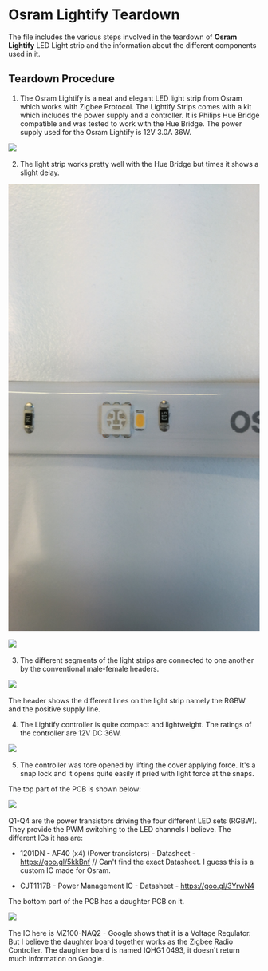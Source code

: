 # Osram Lightify Teardown

The file includes the various steps involved in the teardown of **Osram Lightify** LED Light strip and the information about the  different components used in it.

## Teardown Procedure
1. The Osram Lightify is a neat and elegant LED light strip from Osram which works with Zigbee Protocol. The Lightify Strips comes with a kit which includes the power supply and a controller. It is Philips Hue Bridge compatible and was tested to work with the Hue Bridge. The power supply used for the Osram Lightify is 12V 3.0A 36W.

![](images/OsramLightify/powersupply.jpg)

2. The light strip works pretty well with the Hue Bridge but times it shows a slight delay.

![](images/OsramLightify/LED.jpg)


![](images/OsramLightify/strip.jpg)

3. The different segments of the light strips are connected to one another by the conventional male-female headers.

![](images/OsramLightify/header.jpg)

The header shows the different lines on the light strip namely the RGBW and the positive supply line.

4. The Lightify controller is quite compact and lightweight. The ratings of the controller are 12V DC 36W.


![](images/OsramLightify/specs.jpg)

5. The controller was tore opened by lifting the cover applying force. It's a snap lock and it opens quite easily if pried with light force at the snaps.

The top part of the PCB is shown below:

![](images/OsramLightify/top.jpg)

Q1-Q4 are the power transistors driving the four different LED sets (RGBW). They provide the PWM switching to the LED channels I believe.
The different ICs it has are:
  - 1201DN - AF40 (x4) (Power transistors) - Datasheet - https://goo.gl/5kkBnf // Can't find the exact Datasheet. I guess this is a custom IC made for Osram.

  - CJT1117B - Power Management IC - Datasheet - https://goo.gl/3YrwN4

The bottom part of the PCB has a daughter PCB on it.

![](images/OsramLightify/bottom.jpg)

The IC here is MZ100-NAQ2 - Google shows that it is a Voltage Regulator. But I believe the daughter board together works as the Zigbee Radio Controller. The daughter board is named IQHG1 0493, it doesn't return much information on Google. 
